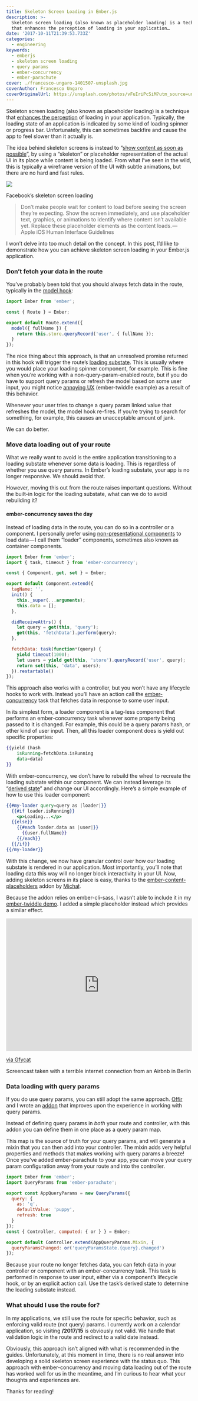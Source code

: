 ```yaml
---
title: Skeleton Screen Loading in Ember.js
description: >-
  Skeleton screen loading (also known as placeholder loading) is a technique
  that enhances the perception of loading in your application…
date: '2017-10-11T21:39:53.733Z'
categories:
  - engineering
keywords:
  - emberjs
  - skeleton screen loading
  - query params
  - ember-concurrency
  - ember-parachute
cover: ./francesco-ungaro-1401507-unsplash.jpg
coverAuthor: Francesco Ungaro
coverOriginalUrl: https://unsplash.com/photos/vFuIriPcSiM?utm_source=unsplash&utm_medium=referral&utm_content=creditCopyText
---
```


Skeleton screen loading (also known as placeholder loading) is a technique that [enhances the perception](https://medium.com/ux-for-india/facilitating-better-interactions-using-skeleton-screens-a034a51120a5) of loading in your application. Typically, the loading state of an application is indicated by some kind of loading spinner or progress bar. Unfortunately, this can sometimes backfire and cause the app to feel slower than it actually is.

The idea behind skeleton screens is instead to “[show content as soon as possible](https://developer.apple.com/ios/human-interface-guidelines/app-architecture/loading/)”, by using a “skeleton” or placeholder representation of the actual UI in its place while content is being loaded. From what I’ve seen in the wild, this is typically a wireframe version of the UI with subtle animations, but there are no hard and fast rules.

![](https://cdn-images-1.medium.com/max/800/1*x3sau7_pLGRBTwK1bXGXhw.png)

Facebook’s skeleton screen loading

> Don’t make people wait for content to load before seeing the screen they’re expecting. Show the screen immediately, and use placeholder text, graphics, or animations to identify where content isn’t available yet. Replace these placeholder elements as the content loads. — Apple iOS Human Interface Guidelines

I won’t delve into too much detail on the concept. In this post, I’d like to demonstrate how you can achieve skeleton screen loading in your Ember.js application.

### Don’t fetch your data in the route

You’ve probably been told that you should always fetch data in the route, typically in the [model hook](https://guides.emberjs.com/v2.16.0/tutorial/model-hook/):

```js
import Ember from 'ember';

const { Route } = Ember;

export default Route.extend({
  model({ fullName }) {
    return this.store.queryRecord('user', { fullName });
  }
});
```

The nice thing about this approach, is that an unresolved promise returned in this hook will trigger the route’s [loading substate](https://guides.emberjs.com/v2.16.0/routing/loading-and-error-substates/). This is usually where you would place your loading spinner component, for example. This is fine when you’re working with a non-query-param-enabled route, but if you do have to support query params or refresh the model based on some user input, you might notice [annoying UX](https://ember-twiddle.com/b7489a0682f38df1f2d4a7aefe1eb9c4?openFiles=routes.application.js%2C&route=%2F%3Fgreeting%3DHallo!) (ember-twiddle example) as a result of this behavior.

Whenever your user tries to change a query param linked value that refreshes the model, the model hook re-fires. If you’re trying to search for something, for example, this causes an unacceptable amount of jank.

We can do better.

### Move data loading out of your route

What we really want to avoid is the entire application transitioning to a loading substate whenever some data is loading. This is regardless of whether you use query params. In Ember’s loading substate, your app is no longer responsive. We should avoid that.

However, moving this out from the route raises important questions. Without the built-in logic for the loading substate, what can we do to avoid rebuilding it?

#### ember-concurrency saves the day

Instead of loading data in the route, you can do so in a controller or a component. I personally prefer using [non-presentational components](https://medium.com/@dan_abramov/smart-and-dumb-components-7ca2f9a7c7d0) to load data — I call them “loader” components, sometimes also known as container components.

```js
import Ember from 'ember';
import { task, timeout } from 'ember-concurrency';

const { Component, get, set } = Ember;

export default Component.extend({
  tagName: '',
  init() {
    this._super(...arguments);
    this.data = [];
  },

  didReceiveAttrs() {
    let query = get(this, 'query');
    get(this, 'fetchData').perform(query);
  },

  fetchData: task(function*(query) {
    yield timeout(1000);
    let users = yield get(this, 'store').queryRecord('user', query);
    return set(this, 'data', users);
  }).restartable()
});
```

This approach also works with a controller, but you won’t have any lifecycle hooks to work with. Instead you’ll have an action call the [ember-concurrency](http://ember-concurrency) task that fetches data in response to some user input.

In its simplest form, a loader component is a tag-less component that performs an ember-concurrency task whenever some property being passed to it is changed. For example, this could be a query params hash, or other kind of user input. Then, all this loader component does is yield out specific properties:

```handlebars
{{yield (hash
    isRunning=fetchData.isRunning
    data=data)
}}
```

With ember-concurrency, we don’t have to rebuild the wheel to recreate the loading substate within our component. We can instead leverage its “[derived state](https://ember-concurrency.com/#/docs/derived-state)” and change our UI accordingly. Here’s a simple example of how to use this loader component:

```handlebars
{{#my-loader query=query as |loader|}}
  {{#if loader.isRunning}}
    <p>Loading...</p>
  {{else}}
    {{#each loader.data as |user|}}
      {{user.fullName}}
    {{/each}}
  {{/if}}
{{/my-loader}}
```

With this change, we now have granular control over how our loading substate is rendered in our application. Most importantly, you’ll note that loading data this way will no longer block interactivity in your UI. Now, adding skeleton screens in its place is easy, thanks to the [ember-content-placeholders](https://github.com/michalsnik/ember-content-placeholders) addon by [Michał](https://github.com/michalsnik).

Because the addon relies on ember-cli-sass, I wasn’t able to include it in my [ember-twiddle demo](https://ember-twiddle.com/c0f98a5b62287d4a88fa80be65d3ba0d?openFiles=templates.application.hbs%2C). I added a simple placeholder instead which provides a similar effect.

<div style='position:relative; padding-bottom:calc(62.50% + 44px)'><iframe src='https://gfycat.com/ifr/WelltodoHeartyBabirusa' frameborder='0' scrolling='no' width='100%' height='100%' style='position:absolute;top:0;left:0;' allowfullscreen></iframe></div><p> <a href="https://gfycat.com/welltodoheartybabirusa">via Gfycat</a></p>
Screencast taken with a terrible internet connection from an Airbnb in Berlin

### Data loading with query params

If you do use query params, you can still adopt the same approach. [Offir](https://twitter.com/offirgolan) and I wrote an [addon](https://github.com/offirgolan/ember-parachute) that improves upon the experience in working with query params.

Instead of defining query params in _both_ your route and controller, with this addon you can define them in one place as a query param map.

This map is the source of truth for your query params, and will generate a mixin that you can then add into your controller. The mixin adds very helpful properties and methods that makes working with query params a breeze! Once you’ve added ember-parachute to your app, you can move your query param configuration away from your route and into the controller.

```js
import Ember from 'ember';
import QueryParams from 'ember-parachute';

export const AppQueryParams = new QueryParams({
  query: {
    as: 'q',
    defaultValue: 'puppy',
    refresh: true
  }
});
const { Controller, computed: { or } } = Ember;

export default Controller.extend(AppQueryParams.Mixin, {
  queryParamsChanged: or('queryParamsState.{query}.changed')
});
```

Because your route no longer fetches data, you can fetch data in your controller or component with an ember-concurrency task. This task is performed in response to user input, either via a component’s lifecycle hook, or by an explicit action call. Use the task’s derived state to determine the loading substate instead.

### What should I use the route for?

In my applications, we still use the route for specific behavior, such as enforcing valid route (not query) params. I currently work on a calendar application, so visiting **/2017/15** is obviously not valid. We handle that validation logic in the route and redirect to a valid date instead.

Obviously, this approach isn’t aligned with what is recommended in the guides. Unfortunately, at this moment in time, there is no real answer into developing a solid skeleton screen experience with the status quo. This approach with ember-concurrency and moving data loading out of the route has worked well for us in the meantime, and I’m curious to hear what your thoughts and experiences are.

Thanks for reading!